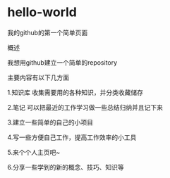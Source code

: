 # hello-world

我的github的第一个简单页面

概述


我想用github建立一个简单的repository

主要内容有以下几方面

1.知识库  收集需要用的各种知识，并分类收藏储存

2.笔记   可以把最近的工作学习做一些总结归纳并且记下来

3.建立一些简单的自己的小项目

4.写一些方便自己工作，提高工作效率的小工具

5.来个个人主页吧~

6.分享一些学到的新的概念、技巧、知识等
